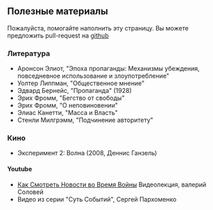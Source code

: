 ## Полезные материалы

Пожалуйста, помогайте наполнить эту страницу. Вы можете предложить pull-request на [github](https://github.com/Counter-Propaganda/counter-propaganda.github.io/edit/main/materials.md)

### Литература

- Аронсон Элиот, "Эпоха пропаганды: Механизмы убеждения, повседневное использование и злоупотребление"
- Уолтер Липпман, "Общественное мнение"
- Эдвард Бернейс, "Пропаганда" (1928)
- Эрих Фромм, "Бегство от свободы"
- Эрих Фромм, "О неповиновении"
- Элиас Канетти, "Масса и Власть"
- Стенли Милгрэмм, "Подчинение авторитету"

### Кино

- Эксперимент 2: Волна (2008,  Деннис Ганзель)

#### Youtube
- [Как Смотреть Новости во Время Войны](https://www.youtube.com/watch?v=eUq7Sds_9bI) Видеолекция, валерий Соловей
- Видео из серии "Суть Событий",  Сергей Пархоменко
